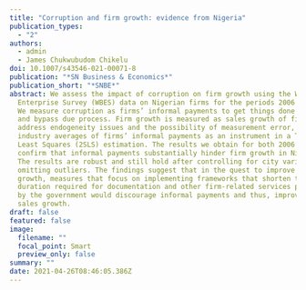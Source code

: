 ```yaml
---
title: "Corruption and firm growth: evidence from Nigeria"
publication_types:
  - "2"
authors:
  - admin
  - James Chukwubudom Chikelu
doi: 10.1007/s43546-021-00071-8
publication: "*SN Business & Economics*"
publication_short: "*SNBE*"
abstract: We assess the impact of corruption on firm growth using the World Bank
  Enterprise Survey (WBES) data on Nigerian firms for the periods 2006 and 2008.
  We measure corruption as firms’ informal payments to get things done faster
  and bypass due process. Firm growth is measured as sales growth of firms. To
  address endogeneity issues and the possibility of measurement error, we use
  industry averages of firms’ informal payments as an instrument in a Two-Stage
  Least Squares (2SLS) estimation. The results we obtain for both 2006 and 2008
  confirm that informal payments substantially hinder firm growth in Nigeria.
  The results are robust and still hold after controlling for city variation and
  omitting outliers. The findings suggest that in the quest to improve firm
  growth, measures that focus on implementing frameworks that shorten the
  duration required for documentation and other firm-related services provided
  by the government would discourage informal payments and thus, improve firms’
  sales growth.
draft: false
featured: false
image:
  filename: ""
  focal_point: Smart
  preview_only: false
summary: ""
date: 2021-04-26T08:46:05.386Z
---
```


